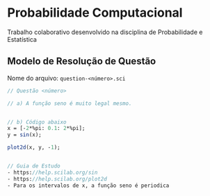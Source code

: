 # Probabilidade Computacional

Trabalho colaborativo desenvolvido na disciplina de Probabilidade e Estatística

## Modelo de Resolução de Questão

Nome do arquivo: `question-<número>.sci`

```sci
// Questão <número>

// a) A função seno é muito legal mesmo.


// b) Código abaixo
x = [-2*%pi: 0.1: 2*%pi];
y = sin(x);

plot2d(x, y, -1);


// Guia de Estudo
- https://help.scilab.org/sin
- https://help.scilab.org/plot2d
- Para os intervalos de x, a função seno é periodica
```
